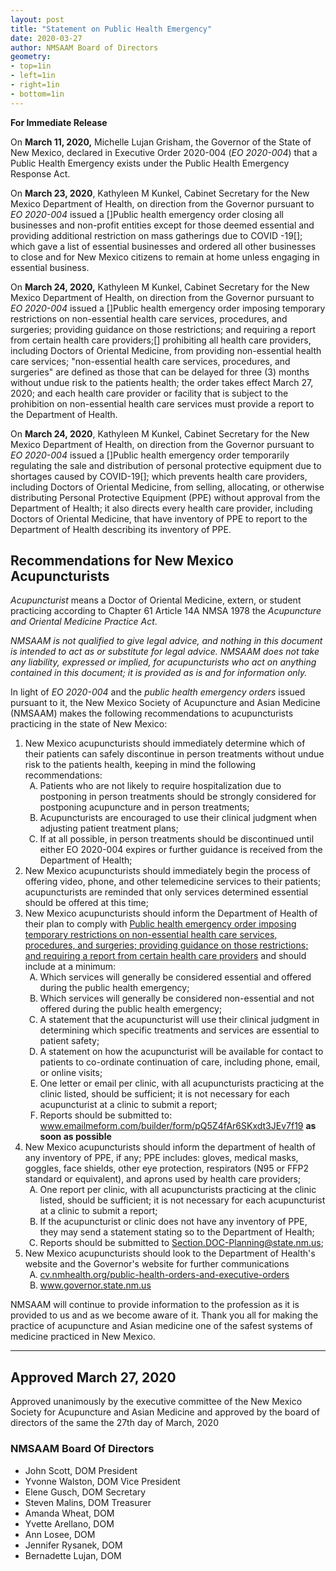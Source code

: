 ```yaml
---
layout: post
title: "Statement on Public Health Emergency"
date: 2020-03-27
author: NMSAAM Board of Directors
geometry: 
- top=1in
- left=1in
- right=1in
- bottom=1in
---
```


**For Immediate Release**

On **March 11, 2020,** Michelle Lujan Grisham, the Governor of the
State of New Mexico, declared in Executive Order 2020-004 (*EO
2020-004*) that a Public Health Emergency exists under the Public
Health Emergency Response Act.

On **March 23, 2020**, Kathyleen M Kunkel, Cabinet Secretary for the
New Mexico Department of Health, on direction from the Governor
pursuant to *EO 2020-004* issued a []Public health emergency order
closing all businesses and non-profit entities except for those deemed
essential and providing additional restriction on mass gatherings due
to COVID -19[]; which gave a list of essential businesses and ordered
all other businesses to close and for New Mexico citizens to remain at
home unless engaging in essential business.

On **March 24, 2020,** Kathyleen M Kunkel, Cabinet Secretary for the
New Mexico Department of Health, on direction from the Governor
pursuant to *EO 2020-004* issued a []Public health emergency order
imposing temporary restrictions on non-essential health care services,
procedures, and surgeries; providing guidance on those restrictions;
and requiring a report from certain health care providers;[]
prohibiting all health care providers, including Doctors of Oriental
Medicine, from providing non-essential health care services;
"non-essential health care services, procedures, and surgeries" are
defined as those that can be delayed for three (3) months without
undue risk to the patients health; the order takes effect March 27,
2020; and each health care provider or facility that is subject to the
prohibition on non-essential health care services must provide a
report to the Department of Health.

On **March 24, 2020**, Kathyleen M Kunkel, Cabinet Secretary for the
New Mexico Department of Health, on direction from the Governor
pursuant to *EO 2020-004* issued a []Public health emergency order
temporarily regulating the sale and distribution of personal
protective equipment due to shortages caused by COVID-19[]; which
prevents health care providers, including Doctors of Oriental
Medicine, from selling, allocating, or otherwise distributing Personal
Protective Equipment (PPE) without approval from the Department of
Health; it also directs every health care provider, including Doctors
of Oriental Medicine, that have inventory of PPE to report to the
Department of Health describing its inventory of PPE.

## Recommendations for New Mexico Acupuncturists

*Acupuncturist* means a Doctor of Oriental Medicine, extern, or
student practicing according to Chapter 61 Article 14A NMSA 1978 the
*Acupuncture and Oriental Medicine Practice Act*.

*NMSAAM is not qualified to give legal advice, and nothing in this
document is intended to act as or substitute for legal advice. NMSAAM
does not take any liability, expressed or implied, for acupuncturists
who act on anything contained in this document; it is provided as is
and for information only.*

In light of *EO 2020-004* and the *public health emergency orders*
issued pursuant to it, the New Mexico Society of Acupuncture and Asian
Medicine (NMSAAM) makes the following recommendations to
acupuncturists practicing in the state of New Mexico:

<ol type="1"> 

<li>New Mexico acupuncturists should immediately determine which of
their patients can safely discontinue in person treatments without
undue risk to the patients health, keeping in mind the following
recommendations:

<ol type="A">

<li>Patients who are not likely to require hospitalization due to
postponing in person treatments should be strongly considered for
postponing acupuncture and in person treatments;</li>

<li>Acupuncturists are encouraged to use their clinical judgment when
adjusting patient treatment plans;</li>

<li>If at all possible, in person treatments should be discontinued
until either EO 2020-004 expires or further guidance is received from
the Department of Health;</li></ol></li>

<li>New Mexico acupuncturists should immediately begin the process of
offering video, phone, and other telemedicine services to their
patients; acupuncturists are reminded that only services determined
essential should be offered at this time;</li>

<li>New Mexico acupuncturists should inform the Department of Health
of their plan to comply with <u>Public health emergency order imposing
temporary restrictions on non-essential health care services,
procedures, and surgeries; providing guidance on those restrictions;
and requiring a report from certain health care providers</u> and
should include at a minimum:

<ol type="A">

<li>Which services will generally be considered essential and offered
during the public health emergency;</li>

<li>Which services will generally be considered non-essential and not
offered during the public health emergency;</li>

<li>A statement that the acupuncturist will use their clinical
judgment in determining which specific treatments and services are
essential to patient safety;</li>

<li>A statement on how the acupuncturist will be available for contact
to patients to co-ordinate continuation of care, including phone,
email, or online visits;</li>

<li>One letter or email per clinic, with all acupuncturists practicing
at the clinic listed, should be sufficient; it is not necessary for
each acupuncturist at a clinic to submit a report; </li>

<li>Reports should be submitted to: <a
href="https://www.emailmeform.com/builder/form/pQ5Z4fAr6SKxdt3JEv7f19">www.emailmeform.com/builder/form/pQ5Z4fAr6SKxdt3JEv7f19</a>
<strong>as soon as possible</strong></li></ol></li>

<li>New Mexico acupuncturists should inform the department of health
of any inventory of PPE, if any; PPE includes: gloves, medical masks,
goggles, face shields, other eye protection, respirators (N95 or FFP2
standard or equivalent), and aprons used by health care providers;

<ol type="A">

<li>One report per clinic, with all acupuncturists practicing at the
clinic listed, should be sufficient; it is not necessary for each
acupuncturist at a clinic to submit a report;</li>

<li>If the acupuncturist or clinic does not have any inventory of PPE,
they may send a statement stating so to the Department of Health;</li>

<li>Reports should be submitted to <a
href="mailto:Section.DOC-Planning@state.nm.us">Section.DOC-Planning@state.nm.us</a>;</li></ol></li>

<li>New Mexico acupuncturists should look to the Department of
Health's website and the Governor's website for further communications

<ol type="A">

<li><a href="https://cv.nmhealth.org/public-health-orders-and-executive-orders">cv.nmhealth.org/public-health-orders-and-executive-orders</a></li>

<li><a href="https://www.governor.state.nm.us">www.governor.state.nm.us</a></li></ol></li>

</ol>

NMSAAM will continue to provide information to the profession as it is
provided to us and as we become aware of it. Thank you all for making
the practice of acupuncture and Asian medicine one of the safest
systems of medicine practiced in New Mexico.

-----------------------------------------

## Approved March 27, 2020

Approved unanimously by the executive committee of the New Mexico
Society for Acupuncture and Asian Medicine and approved by the board
of directors of the same the 27th day of March, 2020

### NMSAAM Board Of Directors

* John Scott, DOM President 
* Yvonne Walston, DOM Vice President
* Elene Gusch, DOM Secretary
* Steven Malins, DOM Treasurer
* Amanda Wheat, DOM 
* Yvette Arellano, DOM 
* Ann Losee, DOM 
* Jennifer Rysanek, DOM 
* Bernadette Lujan, DOM 

